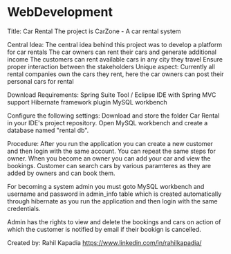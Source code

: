 # WebDevelopment

Title:
Car Rental 
The project is CarZone - A car rental system

Central Idea:
The central idea behind this project was to develop a platform for car rentals
The car owners can rent their cars and generate additional income
The customers can rent available cars in any city they travel
Ensure proper interaction between the stakeholders
Unique aspect: Currently all rental companies own the cars they rent, here the car owners can post their personal cars for rental

Download Requirements:
Spring Suite Tool / Eclipse IDE with Spring MVC support
Hibernate framework plugin
MySQL workbench 


Configure the following settings:
Download and store the folder Car Rental in your IDE's project repository.
Open MySQL workbench and create a database named "rental db".

Procedure:
After you run the application you can create a new customer and then login with the same account.
You can repeat the same steps for owner.
When you become an owner you can add your car and view the bookings.
Customer can search cars by various paramteres as they are added by owners and can book them.

For becoming a system admin you must goto MySQL workbench and username and password in admin_info table which is created automatically through hibernate as you run the application and then login with the same credentials.

Admin has the rights to view and delete the bookings and cars on action of which the customer is notified by email if their bookign is cancelled.

Created by: Rahil Kapadia
https://www.linkedin.com/in/rahilkapadia/
